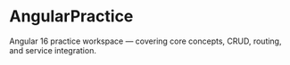 # AngularPractice
Angular 16 practice workspace — covering core concepts, CRUD, routing, and service integration.
